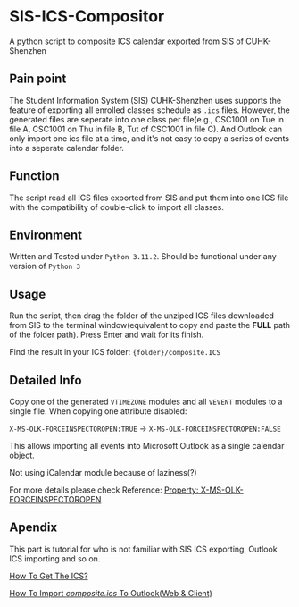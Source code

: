# SIS-ICS-Compositor
A python script to composite ICS calendar exported from SIS of CUHK-Shenzhen

## Pain point
The Student Information System (SIS) CUHK-Shenzhen uses supports the feature of exporting all enrolled classes schedule as `.ics` files.
However, the generated files are seperate into one class per file(e.g., CSC1001 on Tue in file A, CSC1001 on Thu in file B, Tut of CSC1001 in file C). And Outlook can only import one ics file at a time, and it's not easy to copy a series of events into a seperate calendar folder.

## Function
The script read all ICS files exported from SIS and put them into one ICS file with the compatibility of double-click to import all classes.

## Environment
Written and Tested under `Python 3.11.2`. Should be functional under any version of `Python 3`

## Usage
Run the script, then drag the folder of the unziped ICS files downloaded from SIS to the terminal window(equivalent to copy and paste the **FULL** path of the folder path). Press Enter and wait for its finish.

Find the result in your ICS folder: `{folder}/composite.ICS`

## Detailed Info
Copy one of the generated `VTIMEZONE` modules and all `VEVENT` modules to a single file. When copying one attribute disabled:

`X-MS-OLK-FORCEINSPECTOROPEN:TRUE` → `X-MS-OLK-FORCEINSPECTOROPEN:FALSE`

This allows importing all events into Microsoft Outlook as a single calendar object.

Not using iCalendar module because of laziness(?)

For more details please check Reference:
[Property: X-MS-OLK-FORCEINSPECTOROPEN](https://learn.microsoft.com/en-us/openspecs/exchange_server_protocols/ms-oxcical/d2a0a079-02a6-4643-9e78-0ac35998e1fb)

## Apendix
This part is tutorial for who is not familiar with SIS ICS exporting, Outlook ICS importing and so on.

[How To Get The ICS?](ExportICS.md)

[How To Import *composite.ics* To Outlook(Web & Client)](ImportICS.md)